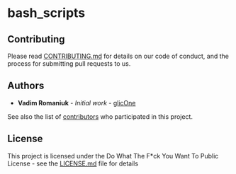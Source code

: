 # bash_scripts

## Contributing

Please read [CONTRIBUTING.md](CONTRIBUTING.md) for details on our code of conduct, and the process for submitting pull requests to us.

## Authors

* **Vadim Romaniuk** - *Initial work* - [glicOne](https://github.com/RomaniukVadim)

See also the list of [contributors](https://github.com/RomaniukVadim/bash_scripts/contributors) who participated in this project.

## License

This project is licensed under the Do What The F*ck You Want To Public License - see the [LICENSE.md](LICENSE.md) file for details
